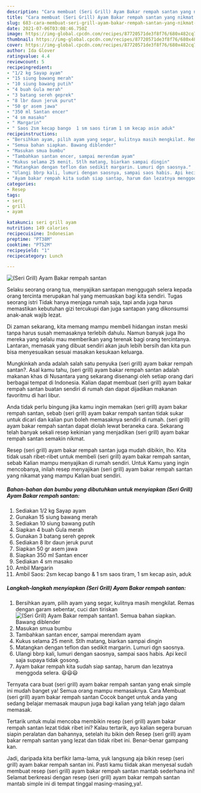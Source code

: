 ```yaml
---
description: "Cara membuat (Seri Grill) Ayam Bakar rempah santan yang nikmat Untuk Jualan"
title: "Cara membuat (Seri Grill) Ayam Bakar rempah santan yang nikmat Untuk Jualan"
slug: 683-cara-membuat-seri-grill-ayam-bakar-rempah-santan-yang-nikmat-untuk-jualan
date: 2021-07-06T03:08:46.750Z
image: https://img-global.cpcdn.com/recipes/87720571de3f8f76/680x482cq70/seri-grill-ayam-bakar-rempah-santan-foto-resep-utama.jpg
thumbnail: https://img-global.cpcdn.com/recipes/87720571de3f8f76/680x482cq70/seri-grill-ayam-bakar-rempah-santan-foto-resep-utama.jpg
cover: https://img-global.cpcdn.com/recipes/87720571de3f8f76/680x482cq70/seri-grill-ayam-bakar-rempah-santan-foto-resep-utama.jpg
author: Ida Glover
ratingvalue: 4.4
reviewcount: 5
recipeingredient:
- "1/2 kg Sayap ayam"
- "15 siung bawang merah"
- "10 siung bawang putih"
- "4 buah Gula merah"
- "3 batang sereh geprek"
- "8 lbr daun jeruk purut"
- "50 gr asem jawa"
- "350 ml Santan encer"
- "4 sm masako"
- " Margarin"
- " Saos 2sm kecap bango  1 sm saos tiram 1 sm kecap asin aduk"
recipeinstructions:
- "Bersihkan ayam, pilih ayam yang segar, kulitnya masih mengkilat. Remas dengan garam sebentar, cuci dan tiriskan"
- "Semua bahan siapkan. Bawang diblender"
- "Masukan smua bumbu"
- "Tambahkan santan encer, sampai merendam ayam"
- "Kukus selama 25 menit. Stlh matang, biarkan sampai dingin"
- "Matangkan dengan teflon dan sedikit margarin. Lumuri dgn saosnya."
- "Ulangi bbrp kali, lumuri dengan saosnya, sampai saos habis. Api kecil saja supaya tidak gosong."
- "Ayam bakar rempah kita sudah siap santap, harum dan lezatnya menggoda selera. 😃😃😃"
categories:
- Resep
tags:
- seri
- grill
- ayam

katakunci: seri grill ayam 
nutrition: 149 calories
recipecuisine: Indonesian
preptime: "PT38M"
cooktime: "PT52M"
recipeyield: "1"
recipecategory: Lunch

---
```



![(Seri Grill) Ayam Bakar rempah santan](https://img-global.cpcdn.com/recipes/87720571de3f8f76/680x482cq70/seri-grill-ayam-bakar-rempah-santan-foto-resep-utama.jpg)

Selaku seorang orang tua, menyajikan santapan menggugah selera kepada orang tercinta merupakan hal yang memuaskan bagi kita sendiri. Tugas seorang istri Tidak hanya menjaga rumah saja, tapi anda juga harus memastikan kebutuhan gizi tercukupi dan juga santapan yang dikonsumsi anak-anak wajib lezat.

Di zaman  sekarang, kita memang mampu membeli hidangan instan meski tanpa harus susah memasaknya terlebih dahulu. Namun banyak juga lho mereka yang selalu mau memberikan yang terenak bagi orang tercintanya. Lantaran, memasak yang dibuat sendiri akan jauh lebih bersih dan kita pun bisa menyesuaikan sesuai masakan kesukaan keluarga. 



Mungkinkah anda adalah salah satu penyuka (seri grill) ayam bakar rempah santan?. Asal kamu tahu, (seri grill) ayam bakar rempah santan adalah makanan khas di Nusantara yang sekarang disenangi oleh setiap orang dari berbagai tempat di Indonesia. Kalian dapat membuat (seri grill) ayam bakar rempah santan buatan sendiri di rumah dan dapat dijadikan makanan favoritmu di hari libur.

Anda tidak perlu bingung jika kamu ingin memakan (seri grill) ayam bakar rempah santan, sebab (seri grill) ayam bakar rempah santan tidak sukar untuk dicari dan kalian pun boleh memasaknya sendiri di rumah. (seri grill) ayam bakar rempah santan dapat diolah lewat beraneka cara. Sekarang telah banyak sekali resep kekinian yang menjadikan (seri grill) ayam bakar rempah santan semakin nikmat.

Resep (seri grill) ayam bakar rempah santan juga mudah dibikin, lho. Kita tidak usah ribet-ribet untuk membeli (seri grill) ayam bakar rempah santan, sebab Kalian mampu menyajikan di rumah sendiri. Untuk Kamu yang ingin mencobanya, inilah resep menyajikan (seri grill) ayam bakar rempah santan yang nikamat yang mampu Kalian buat sendiri.

<!--inarticleads1-->

##### Bahan-bahan dan bumbu yang dibutuhkan untuk menyiapkan (Seri Grill) Ayam Bakar rempah santan:

1. Sediakan 1/2 kg Sayap ayam
1. Gunakan 15 siung bawang merah
1. Sediakan 10 siung bawang putih
1. Siapkan 4 buah Gula merah
1. Gunakan 3 batang sereh geprek
1. Sediakan 8 lbr daun jeruk purut
1. Siapkan 50 gr asem jawa
1. Siapkan 350 ml Santan encer
1. Sediakan 4 sm masako
1. Ambil  Margarin
1. Ambil  Saos: 2sm kecap bango &amp; 1 sm saos tiram, 1 sm kecap asin, aduk




<!--inarticleads2-->

##### Langkah-langkah menyiapkan (Seri Grill) Ayam Bakar rempah santan:

1. Bersihkan ayam, pilih ayam yang segar, kulitnya masih mengkilat. Remas dengan garam sebentar, cuci dan tiriskan
<img src="https://img-global.cpcdn.com/steps/47b100aaba2ada4a/160x128cq70/seri-grill-ayam-bakar-rempah-santan-langkah-memasak-1-foto.jpg" alt="(Seri Grill) Ayam Bakar rempah santan">1. Semua bahan siapkan. Bawang diblender
1. Masukan smua bumbu
1. Tambahkan santan encer, sampai merendam ayam
1. Kukus selama 25 menit. Stlh matang, biarkan sampai dingin
1. Matangkan dengan teflon dan sedikit margarin. Lumuri dgn saosnya.
1. Ulangi bbrp kali, lumuri dengan saosnya, sampai saos habis. Api kecil saja supaya tidak gosong.
1. Ayam bakar rempah kita sudah siap santap, harum dan lezatnya menggoda selera. 😃😃😃




Ternyata cara buat (seri grill) ayam bakar rempah santan yang enak simple ini mudah banget ya! Semua orang mampu memasaknya. Cara Membuat (seri grill) ayam bakar rempah santan Cocok banget untuk anda yang sedang belajar memasak maupun juga bagi kalian yang telah jago dalam memasak.

Tertarik untuk mulai mencoba membikin resep (seri grill) ayam bakar rempah santan lezat tidak ribet ini? Kalau tertarik, ayo kalian segera buruan siapin peralatan dan bahannya, setelah itu bikin deh Resep (seri grill) ayam bakar rempah santan yang lezat dan tidak ribet ini. Benar-benar gampang kan. 

Jadi, daripada kita berfikir lama-lama, yuk langsung aja bikin resep (seri grill) ayam bakar rempah santan ini. Pasti kamu tiidak akan menyesal sudah membuat resep (seri grill) ayam bakar rempah santan mantab sederhana ini! Selamat berkreasi dengan resep (seri grill) ayam bakar rempah santan mantab simple ini di tempat tinggal masing-masing,ya!.

